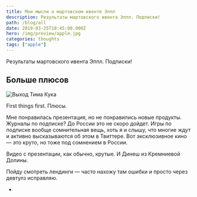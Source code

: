 ```yaml
---
title: Мои мысли о мартовском ивенте Эппл
description: Результаты мартовского ивента Эппл. Подписки!
path: /blog/all
date: 2019-03-25T18:45:00.000Z
hero: /img/preview/apple.jpg
categories: thoughts
tags: ["apple"]
---
```


Результаты мартовского ивента Эппл. Подписки!

## Больше плюсов

![Выход Тима Кука](/img/tim.jpg "Выход Тима Кука")

First things first. Плюсы.

Мне понравилась презентация, но не понравились новые продукты. Журналы по подписке? До России это не скоро дойдет. Игры по подписке вообще сомнительная вещь, хоть я и слышу, что многие ждут и активно высказываются об этом в Твиттере. Вот эксклюзивное кино — это круто, но тоже под сомнением в России.

Видео с презентации, как обычно, крутые. И Динеш из Кремниевой Долины.

Пойду смотреть лендинги — часто нахожу там ошибки и просто через девтулз исправляю.

+
